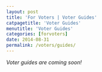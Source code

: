 ```yaml
---
layout: post
title: 'For Voters | Voter Guides'
catpagetitle: 'Voter Guides'
menutitle: 'Voter Guides'
categories: [forvoters]
date: 2014-08-31
permalink: /voters/guides/
---
```

_Voter guides are coming soon!_

